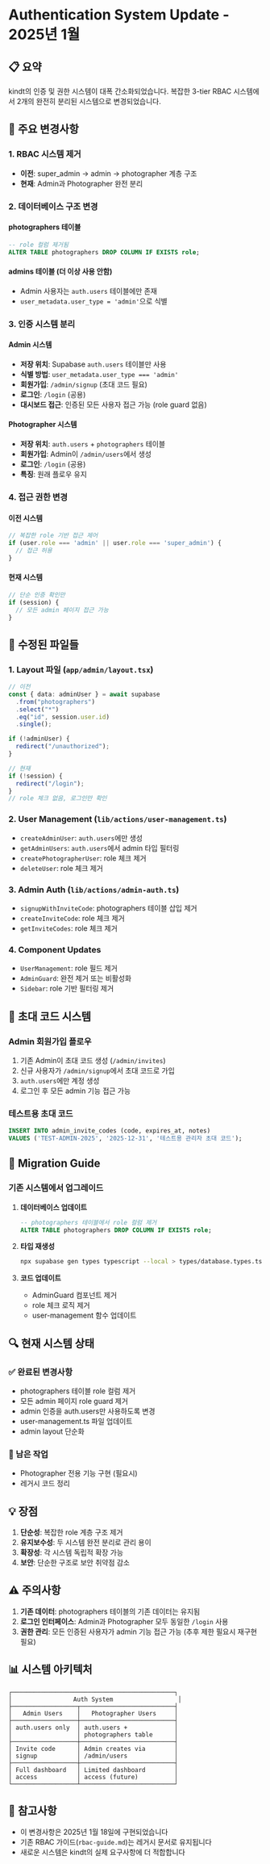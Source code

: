 # Authentication System Update - 2025년 1월

## 📋 요약
kindt의 인증 및 권한 시스템이 대폭 간소화되었습니다. 복잡한 3-tier RBAC 시스템에서 2개의 완전히 분리된 시스템으로 변경되었습니다.

## 🔄 주요 변경사항

### 1. **RBAC 시스템 제거**
- **이전**: super_admin → admin → photographer 계층 구조
- **현재**: Admin과 Photographer 완전 분리

### 2. **데이터베이스 구조 변경**

#### photographers 테이블
```sql
-- role 컬럼 제거됨
ALTER TABLE photographers DROP COLUMN IF EXISTS role;
```

#### admins 테이블 (더 이상 사용 안함)
- Admin 사용자는 `auth.users` 테이블에만 존재
- `user_metadata.user_type = 'admin'`으로 식별

### 3. **인증 시스템 분리**

#### Admin 시스템
- **저장 위치**: Supabase `auth.users` 테이블만 사용
- **식별 방법**: `user_metadata.user_type === 'admin'`
- **회원가입**: `/admin/signup` (초대 코드 필요)
- **로그인**: `/login` (공용)
- **대시보드 접근**: 인증된 모든 사용자 접근 가능 (role guard 없음)

#### Photographer 시스템
- **저장 위치**: `auth.users` + `photographers` 테이블
- **회원가입**: Admin이 `/admin/users`에서 생성
- **로그인**: `/login` (공용)
- **특징**: 원래 플로우 유지

### 4. **접근 권한 변경**

#### 이전 시스템
```typescript
// 복잡한 role 기반 접근 제어
if (user.role === 'admin' || user.role === 'super_admin') {
  // 접근 허용
}
```

#### 현재 시스템
```typescript
// 단순 인증 확인만
if (session) {
  // 모든 admin 페이지 접근 가능
}
```

## 📁 수정된 파일들

### 1. **Layout 파일** (`app/admin/layout.tsx`)
```typescript
// 이전
const { data: adminUser } = await supabase
  .from("photographers")
  .select("*")
  .eq("id", session.user.id)
  .single();

if (!adminUser) {
  redirect("/unauthorized");
}

// 현재
if (!session) {
  redirect("/login");
}
// role 체크 없음, 로그인만 확인
```

### 2. **User Management** (`lib/actions/user-management.ts`)
- `createAdminUser`: `auth.users`에만 생성
- `getAdminUsers`: `auth.users`에서 admin 타입 필터링
- `createPhotographerUser`: role 체크 제거
- `deleteUser`: role 체크 제거

### 3. **Admin Auth** (`lib/actions/admin-auth.ts`)
- `signupWithInviteCode`: photographers 테이블 삽입 제거
- `createInviteCode`: role 체크 제거
- `getInviteCodes`: role 체크 제거

### 4. **Component Updates**
- `UserManagement`: role 필드 제거
- `AdminGuard`: 완전 제거 또는 비활성화
- `Sidebar`: role 기반 필터링 제거

## 🔑 초대 코드 시스템

### Admin 회원가입 플로우
1. 기존 Admin이 초대 코드 생성 (`/admin/invites`)
2. 신규 사용자가 `/admin/signup`에서 초대 코드로 가입
3. `auth.users`에만 계정 생성
4. 로그인 후 모든 admin 기능 접근 가능

### 테스트용 초대 코드
```sql
INSERT INTO admin_invite_codes (code, expires_at, notes)
VALUES ('TEST-ADMIN-2025', '2025-12-31', '테스트용 관리자 초대 코드');
```

## 🚀 Migration Guide

### 기존 시스템에서 업그레이드
1. **데이터베이스 업데이트**
   ```sql
   -- photographers 테이블에서 role 컬럼 제거
   ALTER TABLE photographers DROP COLUMN IF EXISTS role;
   ```

2. **타입 재생성**
   ```bash
   npx supabase gen types typescript --local > types/database.types.ts
   ```

3. **코드 업데이트**
   - AdminGuard 컴포넌트 제거
   - role 체크 로직 제거
   - user-management 함수 업데이트

## 🔍 현재 시스템 상태

### ✅ 완료된 변경사항
- photographers 테이블 role 컬럼 제거
- 모든 admin 페이지 role guard 제거
- admin 인증을 auth.users만 사용하도록 변경
- user-management.ts 파일 업데이트
- admin layout 단순화

### 🔄 남은 작업
- Photographer 전용 기능 구현 (필요시)
- 레거시 코드 정리

## 💡 장점

1. **단순성**: 복잡한 role 계층 구조 제거
2. **유지보수성**: 두 시스템 완전 분리로 관리 용이
3. **확장성**: 각 시스템 독립적 확장 가능
4. **보안**: 단순한 구조로 보안 취약점 감소

## ⚠️ 주의사항

1. **기존 데이터**: photographers 테이블의 기존 데이터는 유지됨
2. **로그인 인터페이스**: Admin과 Photographer 모두 동일한 `/login` 사용
3. **권한 관리**: 모든 인증된 사용자가 admin 기능 접근 가능 (추후 제한 필요시 재구현 필요)

## 📊 시스템 아키텍처

```
┌─────────────────────────────────────────────┐
│                 Auth System                  │
├──────────────────┬──────────────────────────┤
│   Admin Users    │   Photographer Users     │
├──────────────────┼──────────────────────────┤
│ auth.users only  │ auth.users +             │
│                  │ photographers table      │
├──────────────────┼──────────────────────────┤
│ Invite code      │ Admin creates via        │
│ signup           │ /admin/users             │
├──────────────────┼──────────────────────────┤
│ Full dashboard   │ Limited dashboard        │
│ access           │ access (future)          │
└──────────────────┴──────────────────────────┘
```

## 📝 참고사항

- 이 변경사항은 2025년 1월 18일에 구현되었습니다
- 기존 RBAC 가이드(`rbac-guide.md`)는 레거시 문서로 유지됩니다
- 새로운 시스템은 kindt의 실제 요구사항에 더 적합합니다